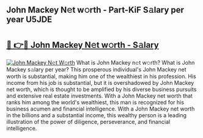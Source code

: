 ## John Mackey N𝚎t w𝚘rth - Part-KiF S𝚊lary per year U5JDE

# <h2><a href="http://gc2ib9v.nevu.top/?p=John+Mackey">🔗 👉🔴 John Mackey N𝚎t w𝚘rth - S𝚊lary</a></h2>

[![John Mackey N𝚎t W𝚘rth](https://i.imgur.com/Oavwk0R.jpeg)](http://gc2ib9v.nevu.top/?p=John+Mackey)
What is John Mackey n𝚎t w𝚘rth? What is John Mackey s𝚊lary per year?
This prosperous individual's John Mackey net worth is substantial, making him one of the wealthiest in his profession. His income from his job is substantial, but it is overshadowed by John Mackey net worth, which is thought to be amplified by his diverse business pursuits and extensive real estate investments. With a John Mackey net worth that ranks him among the world's wealthiest, this man is recognized for his business acumen and financial intelligence. With a John Mackey net worth in the billions and a substantial income, this wealthy person is a leading illustration of the power of diligence, perseverance, and financial intelligence.
